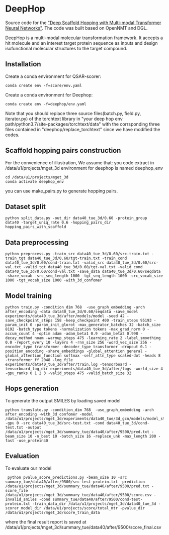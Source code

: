 # DeepHop

Source code for the ["Deep Scaffold Hopping with Multi-modal Transformer Neural Networks"](https://chemrxiv.org/articles/preprint/Deep_Scaffold_Hopping_with_Multi-modal_Transformer_Neural_Networks/13011767). The code was built based on OpenNMT and DGL. 

DeepHop is a multi-modal molecular transformation framework. It accepts a hit molecule and an interest target protein sequence as inputs and design isofunctional molecular structures to the target compound.


## Installation

Create a conda environment for QSAR-scorer:
```shell script
conda create env -f=score/env.yaml
```

Create a conda environment for Deephop:
```shell script
conda create env -f=deephop/env.yaml
```
Note that you should replace three source files(batch.py, field.py, iterator.py) of the torchtext library in "your deep hop env path/python3.7/site-packages/torchtext/data"  with the corrsponding three files contained in "deephop/replace_torchtext" since we have modified the codes.


## Scaffold hopping pairs construction
For the convenience of illustration, We assume that:
you code extract in  /data/u1/projects/mget_3d
environment for deephop is named deephop_env

```shell script
cd /data/u1/projects/mget_3d
conda activate deephop_env
```
you can use make_pairs.py to generate hopping pairs.

## Dataset split
```shell script
python split_data.py -out_dir data40_tue_3d/0.60 -protein_group  data40 -target_uniq_rate 0.6 -hopping_pairs_dir hopping_pairs_with_scaffold
```

## Data preprocessing
```shell script
python preprocess.py -train_src data40_tue_3d/0.60/src-train.txt -train_tgt data40_tue_3d/0.60/tgt-train.txt -train_cond data40_tue_3d/0.60/cond-train.txt -valid_src data40_tue_3d/0.60/src-val.txt -valid_tgt data40_tue_3d/0.60/tgt-val.txt -valid_cond data40_tue_3d/0.60/cond-val.txt -save_data data40_tue_3d/0.60/seqdata -share_vocab -src_seq_length 1000 -tgt_seq_length 1000 -src_vocab_size 1000 -tgt_vocab_size 1000 -with_3d_confomer
```

## Model training
```shell script
python train.py -condition_dim 768  -use_graph_embedding -arch after_encoding -data data40_tue_3d/0.60/seqdata -save_model experiments/data40_tue_3d/after/models/model -seed 42 -save_checkpoint_steps 158 -keep_checkpoint 400 -train_steps 95193 -param_init 0 -param_init_glorot -max_generator_batches 32 -batch_size 8192 -batch_type tokens -normalization tokens -max_grad_norm 0 -accum_count 4 -optim adam -adam_beta1 0.9 -adam_beta2 0.998 -decay_method noam -warmup_steps 475 -learning_rate 2 -label_smoothing 0.0 -report_every 10 -layers 4 -rnn_size 256 -word_vec_size 256 -encoder_type transformer -decoder_type transformer -dropout 0.1 -position_encoding -share_embeddings -global_attention general -global_attention_function softmax -self_attn_type scaled-dot -heads 8 -transformer_ff 2048 -log_file experiments/data40_tue_3d/after/train.log -tensorboard -tensorboard_log_dir experiments/data40_tue_3d/after/logs -world_size 4 -gpu_ranks 0 1 2 3 -valid_steps 475 -valid_batch_size 32
```

## Hops generation
To generate the output SMILES by loading saved model
```shell script
python translate.py -condition_dim 768  -use_graph_embedding -arch after_encoding -with_3d_confomer -model /data/u1/projects/mget_3d/experiments/data40_tue/3d_gcn/models/model_step_9500.pt -gpu 0 -src data40_tue_3d/src-test.txt -cond data40_tue_3d/cond-test.txt -output /data/u1/projects/mget_3d/summary_tue/data40/after/9500/pred.txt -beam_size 10 -n_best 10 -batch_size 16 -replace_unk -max_length 200 -fast -use_protein40
```

## Evaluation

To evaluate our model
```shell script
 python pvalue_score_predictions.py -beam_size 10 -src summary_tue/data40/after/9500/src-test-protein.txt -prediction /data/u1/projects/mget_3d/summary_tue/data40/after/9500/pred.txt -score_file /data/u1/projects/mget_3d/summary_tue/data40/after/9500/score.csv -invalid_smiles -cond summary_tue/data40/after/9500/cond-test-protein.txt -train_data_dir /data/u1/projects/mget_3d/data40_tue_3d -scorer_model_dir /data/u1/projects/score/total_mtr -pvalue_dir /data/u1/projects/mget_3d/score_train_data
```
where the final result report is saved at /data/u1/projects/mget_3d/summary_tue/data40/after/9500/score_final.csv




